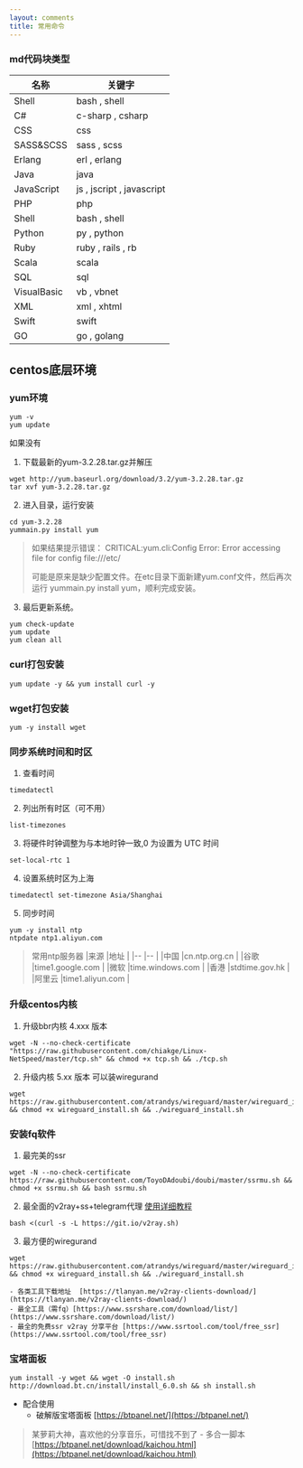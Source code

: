 ```yaml
---
layout: comments
title: 常用命令
---
```

### md代码块类型

|名称		|关键字						|
|--			|--							|
|Shell		|bash , shell				|
|C#			|c-sharp , csharp			|
|CSS		|css						|
|SASS&SCSS	|sass , scss				|
|Erlang		|erl , erlang				|
|Java		|java						|
|JavaScript	|js , jscript , javascript	|
|PHP		|php						|
|Shell		|bash , shell				|
|Python		|py , python				|
|Ruby		|ruby , rails , rb			|
|Scala		|scala						|
|SQL		|sql						|
|VisualBasic|vb , vbnet					|
|XML		|xml , xhtml				|
|Swift		|swift						|
|GO			|go , golang				|

## centos底层环境
### yum环境
```shell
yum -v  
yum update 
```
如果没有

1. 下载最新的yum-3.2.28.tar.gz并解压
```shell
wget http://yum.baseurl.org/download/3.2/yum-3.2.28.tar.gz
tar xvf yum-3.2.28.tar.gz  
```
2. 进入目录，运行安装
```shell
cd yum-3.2.28  
yummain.py install yum  
```
> 如果结果提示错误： CRITICAL:yum.cli:Config Error: Error accessing file for config file:///etc/
> 
>可能是原来是缺少配置文件。在etc目录下面新建yum.conf文件，然后再次运行 yummain.py install yum，顺利完成安装。
3. 最后更新系统。
```shell
yum check-update  
yum update  
yum clean all  
```
### curl打包安装
```shell
yum update -y && yum install curl -y
```
### wget打包安装
```shell
yum -y install wget
```

### 同步系统时间和时区
1. 查看时间
```shell
timedatectl
```
2. 列出所有时区（可不用）
```shell
list-timezones
```
3. 将硬件时钟调整为与本地时钟一致,0 为设置为 UTC 时间
```shell
set-local-rtc 1
```
4. 设置系统时区为上海
```shell
timedatectl set-timezone Asia/Shanghai
```
5. 同步时间
```shell
yum -y install ntp
ntpdate ntp1.aliyun.com
```
> 常用ntp服务器
|来源	|地址				|
|--		|--					|
|中国	|cn.ntp.org.cn		|
|谷歌	|time1.google.com	|
|微软	|time.windows.com	|
|香港	|stdtime.gov.hk		|
|阿里云	|time1.aliyun.com	|


### 升级centos内核

1. 升级bbr内核 4.xxx 版本
```shell
wget -N --no-check-certificate "https://raw.githubusercontent.com/chiakge/Linux-NetSpeed/master/tcp.sh" && chmod +x tcp.sh && ./tcp.sh
```
2. 升级内核 5.xx 版本 可以装wiregurand
```shell
wget https://raw.githubusercontent.com/atrandys/wireguard/master/wireguard_install.sh && chmod +x wireguard_install.sh && ./wireguard_install.sh
```


### 安装fq软件
1. 最完美的ssr
```shell
wget -N --no-check-certificate https://raw.githubusercontent.com/ToyoDAdoubi/doubi/master/ssrmu.sh && chmod +x ssrmu.sh && bash ssrmu.sh
```
2. 最全面的v2ray+ss+telegram代理
[使用详细教程](https://github.com/233boy/v2ray/wiki/V2Ray%E4%B8%80%E9%94%AE%E5%AE%89%E8%A3%85%E8%84%9A%E6%9C%AC)
```shell
bash <(curl -s -L https://git.io/v2ray.sh)
```
3. 最方便的wiregurand
```shell
wget https://raw.githubusercontent.com/atrandys/wireguard/master/wireguard_install.sh && chmod +x wireguard_install.sh && ./wireguard_install.sh
```
	- 各类工具下载地址  [https://tlanyan.me/v2ray-clients-download/](https://tlanyan.me/v2ray-clients-download/)
	- 最全工具（需fq）[https://www.ssrshare.com/download/list/](https://www.ssrshare.com/download/list/)
	- 最全的免费ssr v2ray 分享平台 [https://www.ssrtool.com/tool/free_ssr](https://www.ssrtool.com/tool/free_ssr)


### 宝塔面板
```shell
yum install -y wget && wget -O install.sh http://download.bt.cn/install/install_6.0.sh && sh install.sh
```
* 配合使用
	- 破解版宝塔面板 [https://btpanel.net/](https://btpanel.net/)
>某萝莉大神，喜欢他的分享音乐，可惜找不到了
	- 多合一脚本 [https://btpanel.net/download/kaichou.html](https://btpanel.net/download/kaichou.html)

### 